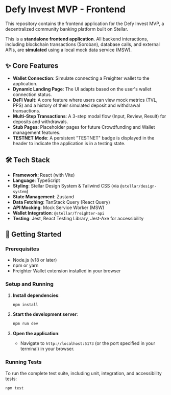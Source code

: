 # Defy Invest MVP - Frontend

This repository contains the frontend application for the Defy Invest MVP, a decentralized community banking platform built on Stellar.

This is a **standalone frontend application**. All backend interactions, including blockchain transactions (Soroban), database calls, and external APIs, are **simulated** using a local mock data service (MSW).

## ✨ Core Features

- **Wallet Connection**: Simulate connecting a Freighter wallet to the application.
- **Dynamic Landing Page**: The UI adapts based on the user's wallet connection status.
- **DeFi Vault**: A core feature where users can view mock metrics (TVL, PPS) and a history of their simulated deposit and withdrawal transactions.
- **Multi-Step Transactions**: A 3-step modal flow (Input, Review, Result) for deposits and withdrawals.
- **Stub Pages**: Placeholder pages for future Crowdfunding and Wallet management features.
- **TESTNET Mode**: A persistent "TESTNET" badge is displayed in the header to indicate the application is in a testing state.

## 🛠️ Tech Stack

- **Framework**: React (with Vite)
- **Language**: TypeScript
- **Styling**: Stellar Design System & Tailwind CSS (via `@stellar/design-system`)
- **State Management**: Zustand
- **Data Fetching**: TanStack Query (React Query)
- **API Mocking**: Mock Service Worker (MSW)
- **Wallet Integration**: `@stellar/freighter-api`
- **Testing**: Jest, React Testing Library, Jest-Axe for accessibility

## 🚀 Getting Started

### Prerequisites

- Node.js (v18 or later)
- npm or yarn
- Freighter Wallet extension installed in your browser

### Setup and Running

1.  **Install dependencies**:

    ```bash
    npm install
    ```

2.  **Start the development server**:

    ```bash
    npm run dev
    ```

3.  **Open the application**:
    - Navigate to `http://localhost:5173` (or the port specified in your terminal) in your browser.

### Running Tests

To run the complete test suite, including unit, integration, and accessibility tests:

```bash
npm test
```
